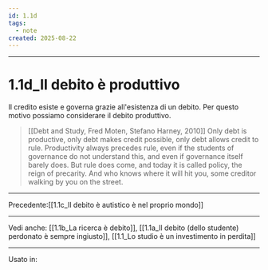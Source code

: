 ```yaml
---
id: 1.1d
tags:
  - note
created: 2025-08-22
---
```

---

# 1.1d_Il debito è produttivo

Il credito esiste e governa grazie all'esistenza di un debito. Per questo motivo possiamo considerare il debito produttivo.

> [[Debt and Study, Fred Moten, Stefano Harney, 2010]]
> Only debt is productive, only debt makes credit possible, only debt allows credit to rule. Productivity always precedes rule, even if the students of governance do not understand this, and even if governance itself barely does. But rule does come, and today it is called policy, the reign of precarity. And who knows where it will hit you, some creditor walking by you on the street.

---
Precedente:[[1.1c_Il debito è autistico è nel proprio mondo]]

---

Vedi anche: [[1.1b_La ricerca è debito]], [[1.1a_Il debito (dello studente) perdonato è sempre ingiusto]], [[1.1_Lo studio è un investimento in perdita]]

---
Usato in: